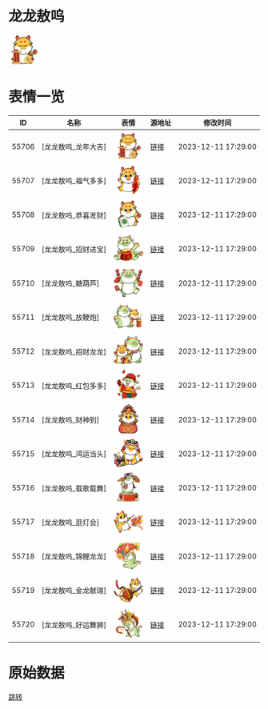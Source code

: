 # 龙龙敖呜

<img src="./cover.png" height="60" alt="cover" />

# 表情一览

|ID|名称|表情|源地址|修改时间|
|----|----|----|----|----|
|55706|[龙龙敖呜_龙年大吉]|<img src="./pic/055706_%5B龙龙敖呜_龙年大吉%5D.png" height="60" alt="龙年大吉"/>|[链接](https://i0.hdslb.com/bfs/garb/524770bec964edc48fa45f5dda0c00bbf5bb6855.png)|2023-12-11 17:29:00|
|55707|[龙龙敖呜_福气多多]|<img src="./pic/055707_%5B龙龙敖呜_福气多多%5D.png" height="60" alt="福气多多"/>|[链接](https://i0.hdslb.com/bfs/garb/84d483fbf31dce8ddc9d9995f092c6bced8a814c.png)|2023-12-11 17:29:00|
|55708|[龙龙敖呜_恭喜发财]|<img src="./pic/055708_%5B龙龙敖呜_恭喜发财%5D.png" height="60" alt="恭喜发财"/>|[链接](https://i0.hdslb.com/bfs/garb/1c743c033dbcf55af544a206f0d94ed97f0b1416.png)|2023-12-11 17:29:00|
|55709|[龙龙敖呜_招财进宝]|<img src="./pic/055709_%5B龙龙敖呜_招财进宝%5D.png" height="60" alt="招财进宝"/>|[链接](https://i0.hdslb.com/bfs/garb/98af43c6124e6d6b6b3db557beb249a96da9027e.png)|2023-12-11 17:29:00|
|55710|[龙龙敖呜_糖葫芦]|<img src="./pic/055710_%5B龙龙敖呜_糖葫芦%5D.png" height="60" alt="糖葫芦"/>|[链接](https://i0.hdslb.com/bfs/garb/ac0f0df347bc686a19333a2fb33be7d69f518ba7.png)|2023-12-11 17:29:00|
|55711|[龙龙敖呜_放鞭炮]|<img src="./pic/055711_%5B龙龙敖呜_放鞭炮%5D.png" height="60" alt="放鞭炮"/>|[链接](https://i0.hdslb.com/bfs/garb/42ddedc9ef5df90b3062a166413cca6ec39c1d4a.png)|2023-12-11 17:29:00|
|55712|[龙龙敖呜_招财龙龙]|<img src="./pic/055712_%5B龙龙敖呜_招财龙龙%5D.png" height="60" alt="招财龙龙"/>|[链接](https://i0.hdslb.com/bfs/garb/73fa6823361c4dced8d339e6bdc189abc4565d34.png)|2023-12-11 17:29:00|
|55713|[龙龙敖呜_红包多多]|<img src="./pic/055713_%5B龙龙敖呜_红包多多%5D.png" height="60" alt="红包多多"/>|[链接](https://i0.hdslb.com/bfs/garb/86e6990d1672edf3e3879034a4866493af3af7a4.png)|2023-12-11 17:29:00|
|55714|[龙龙敖呜_财神到]|<img src="./pic/055714_%5B龙龙敖呜_财神到%5D.png" height="60" alt="财神到"/>|[链接](https://i0.hdslb.com/bfs/garb/4d5cfd566d22d8ff6af74b7633c3beec933f5e6f.png)|2023-12-11 17:29:00|
|55715|[龙龙敖呜_鸿运当头]|<img src="./pic/055715_%5B龙龙敖呜_鸿运当头%5D.png" height="60" alt="鸿运当头"/>|[链接](https://i0.hdslb.com/bfs/garb/8b8c1448ef788640b487ef472d325022d56722fd.png)|2023-12-11 17:29:00|
|55716|[龙龙敖呜_载歌载舞]|<img src="./pic/055716_%5B龙龙敖呜_载歌载舞%5D.png" height="60" alt="载歌载舞"/>|[链接](https://i0.hdslb.com/bfs/garb/b53774e95ab4f706e73daee155f0228dd77f93af.png)|2023-12-11 17:29:00|
|55717|[龙龙敖呜_逛灯会]|<img src="./pic/055717_%5B龙龙敖呜_逛灯会%5D.png" height="60" alt="逛灯会"/>|[链接](https://i0.hdslb.com/bfs/garb/ff1b3245540b63fdf3191eb27013c7113e87d1dc.png)|2023-12-11 17:29:00|
|55718|[龙龙敖呜_锦鲤龙龙]|<img src="./pic/055718_%5B龙龙敖呜_锦鲤龙龙%5D.png" height="60" alt="锦鲤龙龙"/>|[链接](https://i0.hdslb.com/bfs/garb/ed3ef514e6e783d6277be25283f0bcf30601bfe9.png)|2023-12-11 17:29:00|
|55719|[龙龙敖呜_金龙献瑞]|<img src="./pic/055719_%5B龙龙敖呜_金龙献瑞%5D.png" height="60" alt="金龙献瑞"/>|[链接](https://i0.hdslb.com/bfs/garb/bd2e5e83937cb484266641523f7e114c22b3e0bb.png)|2023-12-11 17:29:00|
|55720|[龙龙敖呜_好运舞狮]|<img src="./pic/055720_%5B龙龙敖呜_好运舞狮%5D.png" height="60" alt="好运舞狮"/>|[链接](https://i0.hdslb.com/bfs/garb/f323483c9321d08f150e5710ee339c5c3ba07407.png)|2023-12-11 17:29:00|

# 原始数据

[跳转](./raw.json)

